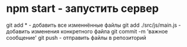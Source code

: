 # npm start - запустить сервер
git add * - добавить все изменнённые файлы
git add ./src/js/main.js - добавить изменения конкретного файла
git commit -m 'важное сообщение'
git push - отправить файлы в репозиторий
